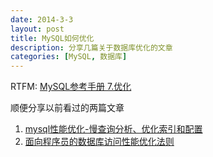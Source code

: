 ```yaml
---
date: 2014-3-3
layout: post
title: MySQL如何优化
description: 分享几篇关于数据库优化的文章
categories: [MySQL, 数据库]
---
```


RTFM: [MySQL参考手册 7.优化](https://dev.mysql.com/doc/refman/5.1/zh/optimization.html)

顺便分享以前看过的两篇文章

1. [mysql性能优化-慢查询分析、优化索引和配置](http://www.oicto.com/mysql-explain-show/)
2. [面向程序员的数据库访问性能优化法则](http://blog.csdn.net/yzsind/article/details/6059209)
